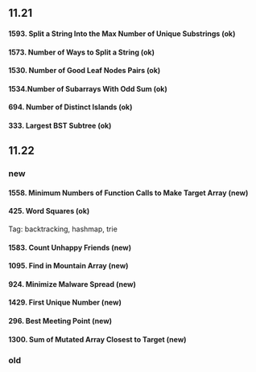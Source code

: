 
## 11.21
#### 1593. Split a String Into the Max Number of Unique Substrings (ok)

#### 1573. Number of Ways to Split a String (ok)

#### 1530. Number of Good Leaf Nodes Pairs (ok)

#### 1534.Number of Subarrays With Odd Sum (ok)

#### 694. Number of Distinct Islands (ok)

#### 333. Largest BST Subtree (ok)

## 11.22
### new
#### 1558. Minimum Numbers of Function Calls to Make Target Array (new)

#### 425. Word Squares (ok)

Tag: backtracking, hashmap, trie

#### 1583. Count Unhappy Friends (new)

#### 1095.	Find in Mountain Array (new)

#### 924. Minimize Malware Spread (new)

#### 1429.	First Unique Number (new)

#### 296. Best Meeting Point (new)

#### 1300. Sum of Mutated Array Closest to Target (new)

### old



